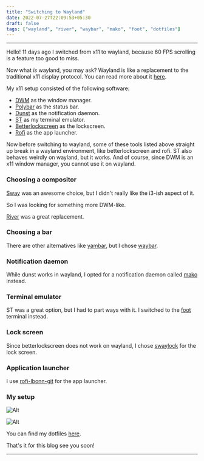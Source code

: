 ```yaml
---
title: "Switching to Wayland"
date: 2022-07-27T22:09:53+05:30
draft: false
tags: ["wayland", "river", "waybar", "mako", "foot", "dotfiles"]
---
```


---

Hello! 11 days ago I switched from x11 to wayland, because 60 FPS scrolling is a feature too good to miss.

Now what _is_ wayland, you may ask? Wayland is like a replacement to the traditional x11 display protocol. You can read more about it [here](https://wayland.freedesktop.org/).

My x11 setup consisted of the following software:

-   [DWM](https://github.com/rv178/dwm) as the window manager.
-   [Polybar](https://github.com/polybar/polybar) as the status bar.
-   [Dunst](https://github.com/dunst-project/dunst) as the notification daemon.
-   [ST](https://github.com/rv178/xelph-st-git) as my terminal emulator.
-   [Betterlockscreen](https://github.com/betterlockscreen/betterlockscreen) as the lockscreen.
-   [Rofi](https://github.com/davatorium/rofi/) as the app launcher.

Now before switching to wayland, some of these tools listed above straight up break in a wayland environment, like betterlockscreen
and rofi. ST also behaves weirdly on wayland, but it works. And of course, since DWM is an x11 window manager,
you cannot use it on wayland.

### Choosing a compositor

[Sway](https://github.com/swaywm/sway) was an awesome choice, but I didn't really like the i3-ish aspect of it.

So I was looking for something more DWM-like.

[River](https://github.com/riverwm/river) was a great replacement.

### Choosing a bar

There are other alternatives like [yambar](https://codeberg.org/dnkl/yambar), but I chose [waybar](https://github.com/Alexays/Waybar).

### Notification daemon

While dunst works in wayland, I opted for a notification daemon called [mako](https://github.com/emersion/mako) instead.

### Terminal emulator

ST was a great option, but I had to part ways with it. I switched to the [foot](https://github.com/DanteAlighierin/foot) terminal instead.

### Lock screen

Since betterlockscreen does not work on wayland, I chose [swaylock](https://github.com/swaywm/swaylock) for the lock screen.

### Application launcher

I use [rofi-lbonn-git](https://github.com/lbonn/rofi) for the app launcher.

### My setup

![Alt](https://raw.githubusercontent.com/rv178/.dotfiles/wayland/.assets/screenshots/2.png)

![Alt](https://raw.githubusercontent.com/rv178/.dotfiles/wayland/.assets/screenshots/1.png)

You can find my dotfiles [here](https://github.com/rv178/.dotfiles).

That's it for this blog see you soon!

---
